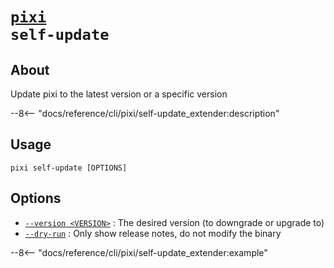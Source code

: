 <!--- This file is autogenerated. Do not edit manually! -->
# <code>[pixi](../pixi.md) self-update</code>

## About
Update pixi to the latest version or a specific version

--8<-- "docs/reference/cli/pixi/self-update_extender:description"

## Usage
```
pixi self-update [OPTIONS]
```

## Options
- <a id="arg---version" href="#arg---version">`--version <VERSION>`</a>
:  The desired version (to downgrade or upgrade to)
- <a id="arg---dry-run" href="#arg---dry-run">`--dry-run`</a>
:  Only show release notes, do not modify the binary

--8<-- "docs/reference/cli/pixi/self-update_extender:example"
